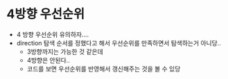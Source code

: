 # 4방향 우선순위

* 4 방향 우선순위 유의하자....
* direction 탐색 순서를 정했다고 해서 우선순위를 만족하면서 탐색하는거 아니당..
  * 3방향까지는 가능한 것 같은데
  * 4방향은 안된다..
  * 코드를 보면 우선순위를 반영해서 갱신해주는 것을 볼 수 있당